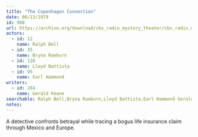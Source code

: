 ```yaml
---
title: "The Copenhagen Connection"
date: 06/13/1979
id: 988
url: https://archive.org/download/cbs_radio_mystery_theater/cbs_radio_mystery_theater-0951-1000.zip/cbs_radio_mystery_theater-0951-1000%2Fcbsrmt_0988_the_copenhegan_connection.mp3
actors:  
  - id: 12
    name: Ralph Bell  
  - id: 35
    name: Bryna Raeburn  
  - id: 126
    name: Lloyd Battista  
  - id: 95
    name: Earl Hammond
writers:  
  - id: 284
    name: Gerald Keane
searchable: Ralph Bell,Bryna Raeburn,Lloyd Battista,Earl Hammond Gerald Keane
notes:  
---
```

A detective confronts betrayal while tracing a bogus life insurance claim through Mexico and Europe.